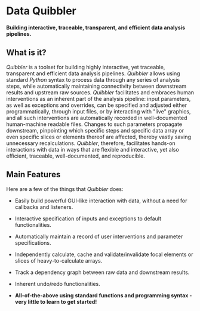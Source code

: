 # Data Quibbler
**Building interactive, traceable, transparent, and efficient data analysis pipelines.** 

## What is it?
*Quibbler* is a toolset for building highly interactive, yet traceable, 
transparent and efficient data analysis pipelines. *Quibbler* allows using standard 
*Python* syntax to process data through any series of analysis steps, while 
automatically maintaining connectivity between downstream results and upstream raw 
sources. *Quibbler* facilitates and embraces human interventions as an inherent part 
of the analysis pipeline: input parameters, as well as exceptions and overrides, 
can be specified and adjusted either programmatically, through input files, or by 
interacting with "live" graphics, and all such interventions are automatically 
recorded in well-documented human-machine readable files. Changes to such parameters 
propagate downstream, pinpointing which specific steps and specific data array or
even specific slices or elements thereof are affected, thereby vastly saving unnecessary 
recalculations. *Quibbler*, therefore, facilitates hands-on interactions with data 
in ways that are flexible and interactive, yet also efficient, traceable, 
well-documented, and reproducible.

## Main Features
Here are a few of the things that *Quibbler* does:


* Easily build powerful GUI-like interaction with data, without a need for callbacks 
and listeners. 

* Interactive specification of inputs and exceptions to default functionalities.

* Automatically maintain a record of user interventions and parameter specifications.

* Independently calculate, cache and validate/invalidate focal elements or slices of heavy-to-calculate arrays. 

* Track a dependency graph between raw data and downstream results.  

* Inherent undo/redo functionalities.

* **All-of-the-above using standard functions and programming syntax - very little to learn to get started!** 


